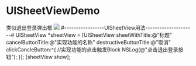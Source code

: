 # UISheetViewDemo
类似退出登录弹出框
![](https://github.com/FWBGitHub/UISheetViewDemo/raw/master/1.gif) 
#-----------------UISheetView用法---------------------#
  UISheetView *sheetView = [UISheetView sheetWithTitle:@"标题" cancelButtonTitle:@"实现功能的名称" destructiveButtonTitle:@"取消" clickCancleButton:^{
        //实现功能的点击触发Block
        NSLog(@"点击退出登录按钮");
    }];
    [sheetView show];
    
    
    
